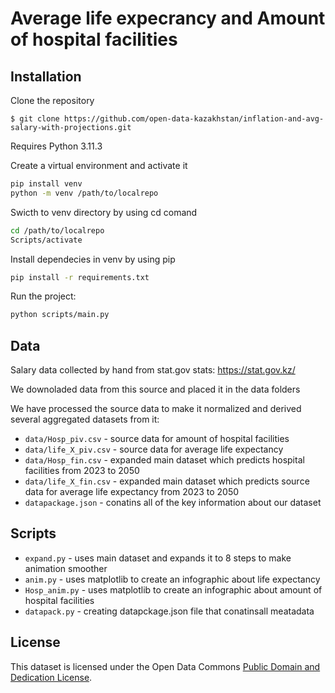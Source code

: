 # Average life expecrancy and Amount of hospital facilities


## Installation

Clone the repository
```shell
$ git clone https://github.com/open-data-kazakhstan/inflation-and-avg-salary-with-projections.git
```

Requires Python 3.11.3 

Create a virtual environment and activate it 
```bash
pip install venv
python -m venv /path/to/localrepo
```

Swicth to venv directory by using cd comand
```bash
cd /path/to/localrepo
Scripts/activate
```

Install dependecies in venv by using pip
```bash
pip install -r requirements.txt
```

Run the project:
```bash
python scripts/main.py
```

## Data 

Salary data collected by hand from stat.gov stats: https://stat.gov.kz/

We downoladed data from this source and placed it in the data folders 

We have processed the source data to make it normalized and derived  several aggregated datasets from it:

* `data/Hosp_piv.csv` - sourсe data for amount of hospital facilities
* `data/life_X_piv.csv` - sourсe data for average life expectancy
* `data/Hosp_fin.csv` - expanded main dataset which predicts hospital facilities from 2023 to 2050
* `data/life_X_fin.csv` - expanded main dataset which predicts sourсe data for average life expectancy from 2023 to 2050
* `datapackage.json` - conatins all of the key information about our dataset

## Scripts

* `expand.py` - uses main dataset and expands it to 8 steps to make animation smoother
* `anim.py` - uses matplotlib to create an infographic about life expectancy 
* `Hosp_anim.py` - uses matplotlib to create an infographic about amount of hospital facilities
* `datapack.py` - creating datapckage.json file that conatinsall meatadata

## License

This dataset is licensed under the Open Data Commons [Public Domain and Dedication License][pddl].

[pddl]: https://www.opendatacommons.org/licenses/pddl/1-0/
